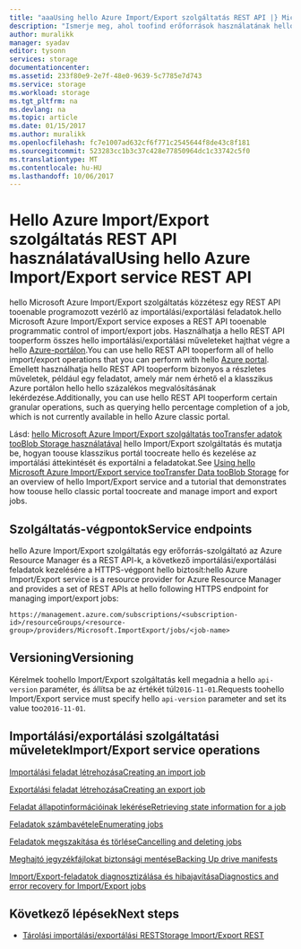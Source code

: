 ```yaml
---
title: "aaaUsing hello Azure Import/Export szolgáltatás REST API |} Microsoft Docs"
description: "Ismerje meg, ahol toofind erőforrások használatának hello Azure Import/Export szolgáltatás REST API-t, beleértve a mindkét hogyan-tooand referenciaanyag."
author: muralikk
manager: syadav
editor: tysonn
services: storage
documentationcenter: 
ms.assetid: 233f80e9-2e7f-48e0-9639-5c7785e7d743
ms.service: storage
ms.workload: storage
ms.tgt_pltfrm: na
ms.devlang: na
ms.topic: article
ms.date: 01/15/2017
ms.author: muralikk
ms.openlocfilehash: fc7e1007ad632cf6f771c2545644f8de43c8f181
ms.sourcegitcommit: 523283cc1b3c37c428e77850964dc1c33742c5f0
ms.translationtype: MT
ms.contentlocale: hu-HU
ms.lasthandoff: 10/06/2017
---
```

# <a name="using-hello-azure-importexport-service-rest-api"></a><span data-ttu-id="90fb6-103">Hello Azure Import/Export szolgáltatás REST API használatával</span><span class="sxs-lookup"><span data-stu-id="90fb6-103">Using hello Azure Import/Export service REST API</span></span>

<span data-ttu-id="90fb6-104">hello Microsoft Azure Import/Export szolgáltatás közzétesz egy REST API tooenable programozott vezérlő az importálási/exportálási feladatok.</span><span class="sxs-lookup"><span data-stu-id="90fb6-104">hello Microsoft Azure Import/Export service exposes a REST API tooenable programmatic control of import/export jobs.</span></span> <span data-ttu-id="90fb6-105">Használhatja a hello REST API tooperform összes hello importálási/exportálási műveleteket hajthat végre a hello [Azure-portálon](https://portal.azure.com/).</span><span class="sxs-lookup"><span data-stu-id="90fb6-105">You can use hello REST API tooperform all of hello import/export operations that you can perform with hello [Azure portal](https://portal.azure.com/).</span></span> <span data-ttu-id="90fb6-106">Emellett használhatja hello REST API tooperform bizonyos a részletes műveletek, például egy feladatot, amely már nem érhető el a klasszikus Azure portálon hello hello százalékos megvalósításának lekérdezése.</span><span class="sxs-lookup"><span data-stu-id="90fb6-106">Additionally, you can use hello REST API tooperform certain granular operations, such as querying hello percentage completion of a job, which is not currently available in hello Azure classic portal.</span></span>

<span data-ttu-id="90fb6-107">Lásd: [hello Microsoft Azure Import/Export szolgáltatás tooTransfer adatok tooBlob Storage használatával](../storage-import-export-service.md) hello Import/Export szolgáltatás és mutatja be, hogyan toouse klasszikus portál toocreate hello és kezelése az importálási áttekintését és exportálni a feladatokat.</span><span class="sxs-lookup"><span data-stu-id="90fb6-107">See [Using hello Microsoft Azure Import/Export service tooTransfer Data tooBlob Storage](../storage-import-export-service.md) for an overview of hello Import/Export service and a tutorial that demonstrates how toouse hello classic portal toocreate and manage import and export jobs.</span></span>

## <a name="service-endpoints"></a><span data-ttu-id="90fb6-108">Szolgáltatás-végpontok</span><span class="sxs-lookup"><span data-stu-id="90fb6-108">Service endpoints</span></span>

<span data-ttu-id="90fb6-109">hello Azure Import/Export szolgáltatás egy erőforrás-szolgáltató az Azure Resource Manager és a REST API-k, a következő importálási/exportálási feladatok kezelésére a HTTPS-végpont hello biztosít:</span><span class="sxs-lookup"><span data-stu-id="90fb6-109">hello Azure Import/Export service is a resource provider for Azure Resource Manager and provides a set of REST APIs at hello following HTTPS endpoint for managing import/export jobs:</span></span>

```
https://management.azure.com/subscriptions/<subscription-id>/resourceGroups/<resource-group>/providers/Microsoft.ImportExport/jobs/<job-name>
```

## <a name="versioning"></a><span data-ttu-id="90fb6-110">Versioning</span><span class="sxs-lookup"><span data-stu-id="90fb6-110">Versioning</span></span>

<span data-ttu-id="90fb6-111">Kérelmek toohello Import/Export szolgáltatás kell megadnia a hello `api-version` paraméter, és állítsa be az értékét túl`2016-11-01`.</span><span class="sxs-lookup"><span data-stu-id="90fb6-111">Requests toohello Import/Export service must specify hello `api-version` parameter and set its value too`2016-11-01`.</span></span>

## <a name="importexport-service-operations"></a><span data-ttu-id="90fb6-112">Importálási/exportálási szolgáltatási műveletek</span><span class="sxs-lookup"><span data-stu-id="90fb6-112">Import/Export service operations</span></span>

[<span data-ttu-id="90fb6-113">Importálási feladat létrehozása</span><span class="sxs-lookup"><span data-stu-id="90fb6-113">Creating an import job</span></span>](../storage-import-export-creating-an-import-job.md)

[<span data-ttu-id="90fb6-114">Exportálási feladat létrehozása</span><span class="sxs-lookup"><span data-stu-id="90fb6-114">Creating an export job</span></span>](../storage-import-export-creating-an-export-job.md)

[<span data-ttu-id="90fb6-115">Feladat állapotinformációinak lekérése</span><span class="sxs-lookup"><span data-stu-id="90fb6-115">Retrieving state information for a job</span></span>](storage-import-export-retrieving-state-info-for-a-job.md)

[<span data-ttu-id="90fb6-116">Feladatok számbavétele</span><span class="sxs-lookup"><span data-stu-id="90fb6-116">Enumerating jobs</span></span>](../storage-import-export-enumerating-jobs.md)

[<span data-ttu-id="90fb6-117">Feladatok megszakítása és törlése</span><span class="sxs-lookup"><span data-stu-id="90fb6-117">Cancelling and deleting jobs</span></span>](storage-import-export-cancelling-and-deleting-jobs.md)

[<span data-ttu-id="90fb6-118">Meghajtó jegyzékfájlokat biztonsági mentése</span><span class="sxs-lookup"><span data-stu-id="90fb6-118">Backing Up drive manifests</span></span>](../storage-import-export-backing-up-drive-manifests.md)

[<span data-ttu-id="90fb6-119">Import/Export-feladatok diagnosztizálása és hibajavítása</span><span class="sxs-lookup"><span data-stu-id="90fb6-119">Diagnostics and error recovery for Import/Export jobs</span></span>](../storage-import-export-diagnostics-and-error-recovery.md)

## <a name="next-steps"></a><span data-ttu-id="90fb6-120">Következő lépések</span><span class="sxs-lookup"><span data-stu-id="90fb6-120">Next steps</span></span>

* [<span data-ttu-id="90fb6-121">Tárolási importálási/exportálási REST</span><span class="sxs-lookup"><span data-stu-id="90fb6-121">Storage Import/Export REST</span></span>](/rest/api/storageimportexport)
